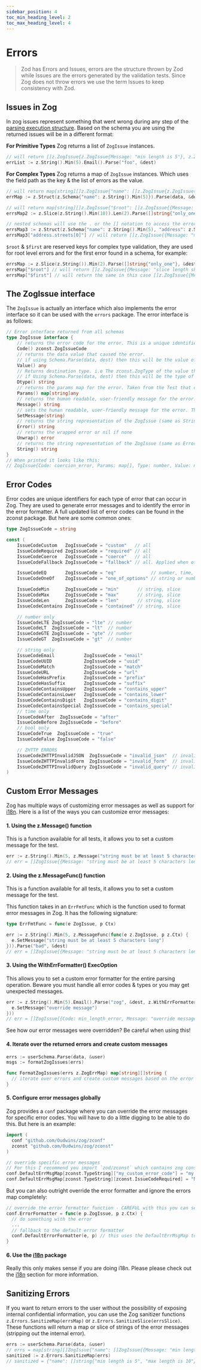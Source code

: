 ```yaml
---
sidebar_position: 4
toc_min_heading_level: 2
toc_max_heading_level: 4
---
```


# Errors

> Zod has Errors and Issues, errors are the structure thrown by Zod while Issues are the errors generated by the validation tests. Since Zog does not throw errors we use the term Issues to keep consistency with Zod.

## Issues in Zog

In zog issues represent something that went wrong during any step of the [parsing execution structure](/core-concepts/parsing#parsing-execution-structure). Based on the schema you are using the returned issues will be in a different format:

**For Primitive Types**
Zog returns a list of `ZogIssue` instances.

```go
// will return []z.ZogIssue{z.ZogIssue{Message: "min length is 5"}, z.ZogIssue{Message: "invalid email"}}
errList := z.String().Min(5).Email().Parse("foo", &dest)
```

**For Complex Types**
Zog returns a map of `ZogIssue` instances. Which uses the field path as the key & the list of errors as the value.

```go
// will return map[string][]z.ZogIssue{"name": []z.ZogIssue{z.ZogIssue{Message: "min length is 5"}}}
errMap := z.Struct(z.Schema{"name": z.String().Min(5)}).Parse(data, &dest)

// will return map[string][]z.ZogIssue{"$root": []z.ZogIssue{{Message: "slice length is not 2"}, "[0]": []z.ZogIssue{{Message: "min length is 10"}}}}
errsMap2 := z.Slice(z.String().Min(10)).Len(2).Parse([]string{"only_one"}, &dest)

// nested schemas will use the . or the [] notation to access the errors
errsMap3 := z.Struct(z.Schema{"name": z.String().Min(5), "address": z.Struct(z.Schema{"streets": z.Slice(z.String().Min(10))})}).Parse(data, &dest)
errsMap3["address.streets[0]"] // will return []z.ZogIssue{{Message: "min length is 10"}}
```

`$root` & `$first` are reserved keys for complex type validation, they are used for root level errors and for the first error found in a schema, for example:

```go
errsMap := z.Slice(z.String()).Min(2).Parse([]string{"only_one"}, &dest)
errsMap["$root"] // will return []z.ZogIssue{{Message: "slice length should at least be 2"}}
errsMap["$first"] // will return the same in this case []z.ZogIssue{{Message: "slice length should at least be 2"}}
```

## The ZogIssue interface

The `ZogIssue` is actually an interface which also implements the error interface so it can be used with the `errors` package. The error interface is as follows:

```go
// Error interface returned from all schemas
type ZogIssue interface {
	// returns the error code for the error. This is a unique identifier for the error. Generally also the ID for the Test that caused the error.
	Code() zconst.ZogIssueCode
	// returns the data value that caused the error.
	// if using Schema.Parse(data, dest) then this will be the value of data.
	Value() any
	// Returns destination type. i.e The zconst.ZogType of the value that was validated.
	// if Using Schema.Parse(data, dest) then this will be the type of dest.
	Dtype() string
	// returns the params map for the error. Taken from the Test that caused the error. This may be nil if Test has no params.
	Params() map[string]any
	// returns the human readable, user-friendly message for the error. This is safe to expose to the user.
	Message() string
	// sets the human readable, user-friendly message for the error. This is safe to expose to the user.
	SetMessage(string)
	// returns the string representation of the ZogIssue (same as String())
	Error() string
	// returns the wrapped error or nil if none
	Unwrap() error
	// returns the string representation of the ZogIssue (same as Error())
	String() string
}
// When printed it looks like this:
// ZogIssue{Code: coercion_error, Params: map[], Type: number, Value: not_empty, Message: number is invalid, Error: failed to coerce string int: strconv.Atoi: parsing "not_empty": invalid syntax}
```

## Error Codes

Error codes are unique identifiers for each type of error that can occur in Zog. They are used to generate error messages and to identify the error in the error formatter. A full updated list of error codes can be found in the zconst package. But here are some common ones:

```go
type ZogIssueCode = string

const (
	IssueCodeCustom   ZogIssueCode = "custom"   // all
	IssueCodeRequired ZogIssueCode = "required" // all
	IssueCodeCoerce   ZogIssueCode = "coerce"   // all
	IssueCodeFallback ZogIssueCode = "fallback" // all. Applied when other errror code is not implemented. Required to be implemented for every zog type!

	IssueCodeEQ       ZogIssueCode = "eq"             // number, time, string
	IssueCodeOneOf    ZogIssueCode = "one_of_options" // string or number

	IssueCodeMin      ZogIssueCode = "min"       // string, slice
	IssueCodeMax      ZogIssueCode = "max"       // string, slice
	IssueCodeLen      ZogIssueCode = "len"       // string, slice
	IssueCodeContains ZogIssueCode = "contained" // string, slice

	// number only
	IssueCodeLTE ZogIssueCode = "lte" // number
	IssueCodeLT  ZogIssueCode = "lt"  // number
	IssueCodeGTE ZogIssueCode = "gte" // number
	IssueCodeGT  ZogIssueCode = "gt"  // number

	// string only
	IssueCodeEmail           ZogIssueCode = "email"
	IssueCodeUUID            ZogIssueCode = "uuid"
	IssueCodeMatch           ZogIssueCode = "match"
	IssueCodeURL             ZogIssueCode = "url"
	IssueCodeHasPrefix       ZogIssueCode = "prefix"
	IssueCodeHasSuffix       ZogIssueCode = "suffix"
	IssueCodeContainsUpper   ZogIssueCode = "contains_upper"
	IssueCodeContainsLower   ZogIssueCode = "contains_lower"
	IssueCodeContainsDigit   ZogIssueCode = "contains_digit"
	IssueCodeContainsSpecial ZogIssueCode = "contains_special"
	// time only
	IssueCodeAfter  ZogIssueCode = "after"
	IssueCodeBefore ZogIssueCode = "before"
	// bool only
	IssueCodeTrue  ZogIssueCode = "true"
	IssueCodeFalse ZogIssueCode = "false"

	// ZHTTP ERRORS
	IssueCodeZHTTPInvalidJSON  ZogIssueCode = "invalid_json"  // invalid json body
	IssueCodeZHTTPInvalidForm  ZogIssueCode = "invalid_form"  // invalid form data
	IssueCodeZHTTPInvalidQuery ZogIssueCode = "invalid_query" // invalid query params
)
```

## Custom Error Messages

Zog has multiple ways of customizing error messages as well as support for [i18n](/packages/i18n). Here is a list of the ways you can customize error messages:

#### **1. Using the z.Message() function**

This is a function available for all tests, it allows you to set a custom message for the test.

```go
err := z.String().Min(5, z.Message("string must be at least 5 characters long")).Parse("bad", &dest)
// err = []ZogIssue{{Message: "string must be at least 5 characters long"}}
```

#### **2. Using the z.MessageFunc() function**

This is a function available for all tests, it allows you to set a custom message for the test.

This function takes in an `ErrFmtFunc` which is the function used to format error messages in Zog. It has the following signature:

```go
type ErrFmtFunc = func(e ZogIssue, p Ctx)
```

```go
err := z.String().Min(5, z.MessageFunc(func(e z.ZogIssue, p z.Ctx) {
  e.SetMessage("string must be at least 5 characters long")
})).Parse("bad", &dest)
// err = []ZogIssue{{Message: "string must be at least 5 characters long"}}
```

#### **3. Using the WithErrFormatter() ExecOption**

This allows you to set a custom error formatter for the entire parsing operation. Beware you must handle all error codes & types or you may get unexpected messages.

```go
err := z.String().Min(5).Email().Parse("zog", &dest, z.WithErrFormatter(func(e z.ZogIssue, p z.Ctx) {
  e.SetMessage("override message")
}))
// err = []ZogIssue{{Code: min_length_error, Message: "override message"}, {Code: email_error, Message: "override message"}}
```

See how our error messages were overridden? Be careful when using this!

#### **4. Iterate over the returned errors and create custom messages**

```go
errs := userSchema.Parse(data, &user)
msgs := formatZogIssues(errs)

func FormatZogIssues(errs z.ZogErrMap) map[string][]string {
  // iterate over errors and create custom messages based on the error code, the params and destination type
}
```

#### **5. Configure error messages globally**

Zog provides a `conf` package where you can override the error messages for specific error codes. You will have to do a little digging to be able to do this. But here is an example:

```go
import (
  conf "github.com/Oudwins/zog/zconf"
  zconst "github.com/Oudwins/zog/zconst"
)

// override specific error messages
// For this I recommend you import `zod/zconst` which contains zog constants
conf.DefaultErrMsgMap[zconst.TypeString]["my_custom_error_code"] = "my custom error message"
conf.DefaultErrMsgMap[zconst.TypeString][zconst.IssueCodeRequired] = "Now all required errors will get this message"
```

But you can also outright override the error formatter and ignore the errors map completely:

```go
// override the error formatter function - CAREFUL with this you can set every error message to the same thing!
conf.ErrorFormatter = func(e p.ZogIssue, p z.Ctx) {
  // do something with the error
  ...
  // fallback to the default error formatter
  conf.DefaultErrorFormatter(e, p) // this uses the DefaultErrMsgMap to format the error messages
}
```

#### **6. Use the [i18n](/packages/i18n) package**

Really this only makes sense if you are doing i18n. Please please check out the [i18n](/packages/i18n) section for more information.

## Sanitizing Errors

If you want to return errors to the user without the possibility of exposing internal confidential information, you can use the Zog sanitizer functions `z.Errors.SanitizeMap(errsMap)` or `z.Errors.SanitizeSlice(errsSlice)`. These functions will return a map or slice of strings of the error messages (stripping out the internal error).

```go
errs := userSchema.Parse(data, &user)
// errs = map[string][]ZogIssue{"name": []ZogIssue{{Message: "min length is 5"}, {Message: "max length is 10"}}, "email": []ZogIssue{{Message: "is not a valid email"}}}
sanitized := z.Errors.SanitizeMap(errs)
// sanitized = {"name": []string{"min length is 5", "max length is 10"}, "email": []string{"is not a valid email"}}
```
